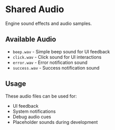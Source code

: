 # Shared Audio

Engine sound effects and audio samples.

## Available Audio

- `beep.wav` - Simple beep sound for UI feedback
- `click.wav` - Click sound for UI interactions
- `error.wav` - Error notification sound
- `success.wav` - Success notification sound

## Usage

These audio files can be used for:

- UI feedback
- System notifications
- Debug audio cues
- Placeholder sounds during development
